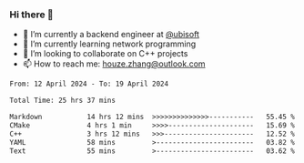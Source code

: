 ### Hi there 👋
- 🔭 I’m currently a backend engineer at [@ubisoft](https://github.com/ubisoft)
- 🌱 I’m currently learning network programming
- 👯 I’m looking to collaborate on C++ projects
- 📫 How to reach me: houze.zhang@outlook.com

<!--START_SECTION:waka-->

```txt
From: 12 April 2024 - To: 19 April 2024

Total Time: 25 hrs 37 mins

Markdown           14 hrs 12 mins  >>>>>>>>>>>>>>-----------   55.45 %
CMake              4 hrs 1 min     >>>>---------------------   15.69 %
C++                3 hrs 12 mins   >>>----------------------   12.52 %
YAML               58 mins         >------------------------   03.82 %
Text               55 mins         >------------------------   03.62 %
```

<!--END_SECTION:waka-->
